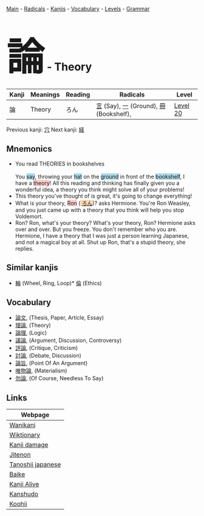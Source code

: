 <style> bigfont {font-size: 100px}</style>
[Main](../README.md) -
[Radicals](../radicals.md) -
[Kanjis](../kanjis.md) -
[Vocabulary](../vocabulary.md) -
[Levels](../levels.md) -
[Grammar](../grammar.md)
# <bigfont> 論</bigfont> - Theory 

| Kanji | Meanings | Reading | Radicals | Level |
| --- | --- | --- | --- | --- |
| 論 | Theory | ろん | [言](../radicals/言.md) (Say), [一](../radicals/一.md) (Ground), [冊](../radicals/冊.md) (Bookshelf),  | [Level 20](../levels/wk_level20.md) |

Previous kanji: [穴](穴.md) Next kanji: [経](経.md) 

## Mnemonics
 * You read THEORIES in bookshelves<br><br>You <span style="background-color:#ADD8E6"> say</span>, throwing your <span style="background-color:#ADD8E6"> hat</span> on the <span style="background-color:#ADD8E6"> ground</span> in front of the <span style="background-color:#ADD8E6"> bookshelf</span>, I have a <span style="background-color:#ffcccb"> theory</span>! All this reading and thinking has finally given you a wonderful idea, a theory you think might solve all of your problems!
* This theory you've thought of is great, it's going to change everything!
* What is your theory, <span style="background-color:#ffcccb"> Ron</span> (<span style="background-color:#fed8b1"> [ろん](https://jisho.org/search/ろん)</span>)? asks Hermione. You're Ron Weasley, and you just came up with a theory that you think will help you stop Voldemort.
* Ron? Ron, what's your theory? What's your theory, Ron? Hermione asks over and over. But you freeze. You don't remember who you are. Hermione, I have a theory that I was just a person learning Japanese, and not a magical boy at all. Shut up Ron, that's a stupid theory, she replies.


## Similar kanjis
 * [輪](輪.md) (Wheel, Ring, Loop)* [倫](倫.md) (Ethics)


## Vocabulary
 * [論文](../vocabulary/論.md), (Thesis, Paper, Article, Essay)
* [理論](../vocabulary/論.md), (Theory)
* [論理](../vocabulary/論.md), (Logic)
* [議論](../vocabulary/論.md), (Argument, Discussion, Controversy)
* [評論](../vocabulary/論.md), (Critique, Criticism)
* [討論](../vocabulary/論.md), (Debate, Discussion)
* [論旨](../vocabulary/論.md), (Point Of An Argument)
* [唯物論](../vocabulary/論.md), (Materialism)
* [勿論](../vocabulary/論.md), (Of Course, Needless To Say)



## Links 

| Webpage |
| --- |
| [Wanikani          ](https://www.wanikani.com/kanji/論) |
| [Wiktionary        ](https://en.wiktionary.org/wiki/論) |
| [Kanji damage      ](http://www.kanjidamage.com/kanji/search?utf8=✓&q=論) |
| [Jitenon           ](https://jitenon.com/kanji/論) |
| [Tanoshii japanese ](https://www.tanoshiijapanese.com/dictionary/kanji.cfm?k=論) |
| [Baike             ](https://baike.baidu.com/item/論) |
| [Kanji Alive       ](https://app.kanjialive.com/論) |
| [Kanshudo          ](https://www.kanshudo.com/searchmn?q=論) |
| [Koohii            ](https://kanji.koohii.com/study/kanji/論) |
